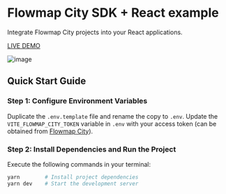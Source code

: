 # Flowmap City SDK + React example

Integrate Flowmap City projects into your React applications.

[LIVE DEMO](https://flowmapcity-sdk-react-example.vercel.app/)

![image](https://github.com/ilyabo/flowmapcity-sdk-react-example/assets/351828/4c0f67c9-88dd-427d-af65-5a8a524c46f4)


## Quick Start Guide

### Step 1: Configure Environment Variables

Duplicate the `.env.template` file and rename the copy to `.env`. Update the `VITE_FLOWMAP_CITY_TOKEN` variable in `.env` with your access token (can be obtained from [Flowmap City](https://www.flowmap.city)).

### Step 2: Install Dependencies and Run the Project

Execute the following commands in your terminal:

```bash
yarn        # Install project dependencies
yarn dev    # Start the development server
```

